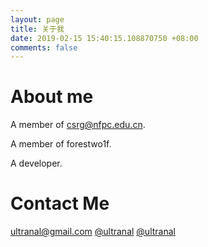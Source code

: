 ```yaml
---
layout: page
title: 关于我
date: 2019-02-15 15:40:15.108870750 +08:00
comments: false 
---
```


# About me

A member of csrg@nfpc.edu.cn.

A member of forestwo1f.

A developer.

# Contact Me

<i class="fab fa-envelope"></i> <ultranal@gmail.com>
<i class="fab fa-weibo"></i> [@ultranal](https://weibo.com/u/2311240132)
<i class="fab fa-github"></i> [@ultranal](https://github.com/ultranal)